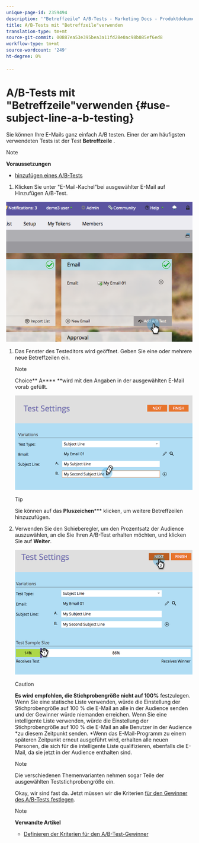 ```yaml
---
unique-page-id: 2359494
description: '"Betreffzeile" A/B-Tests - Marketing Docs - Produktdokumentation'
title: A/B-Tests mit "Betreffzeile"verwenden
translation-type: tm+mt
source-git-commit: 00887ea53e395bea3a11fd28e0ac98b085ef6ed8
workflow-type: tm+mt
source-wordcount: '249'
ht-degree: 0%

---
```



# A/B-Tests mit &quot;Betreffzeile&quot;verwenden {#use-subject-line-a-b-testing}

Sie können Ihre E-Mails ganz einfach A/B testen. Einer der am häufigsten verwendeten Tests ist der Test **Betreffzeile** .

>[!NOTE]
>
>**Voraussetzungen**
>
>* [hinzufügen eines A/B-Tests](add-an-a-b-test.md)

>



1. Klicken Sie unter &quot;E-Mail-Kachel&quot;bei ausgewählter E-Mail auf Hinzufügen A/B-Test.

![](assets/image2014-9-12-15-3a6-3a2.png)

1. Das Fenster des Testeditors wird geöffnet. Geben Sie eine oder mehrere neue Betreffzeilen ein.

   >[!NOTE]
   >
   >Choice** A**** **wird mit den Angaben in der ausgewählten E-Mail vorab gefüllt.

   ![](assets/image2014-9-12-15-3a9-3a14.png)

   >[!TIP]
   >
   >Sie können auf das **Pluszeichen***** klicken, um weitere Betreffzeilen hinzuzufügen.

1. Verwenden Sie den Schieberegler, um den Prozentsatz der Audience auszuwählen, an die Sie Ihren A/B-Test erhalten möchten, und klicken Sie auf **Weiter**.

   ![](assets/image2014-9-12-15-3a10-3a4.png)

   >[!CAUTION]
   >
   >**Es wird empfohlen, die Stichprobengröße nicht auf 100%** festzulegen. Wenn Sie eine statische Liste verwenden, würde die Einstellung der Stichprobengröße auf 100 % die E-Mail an alle in der Audience senden und der Gewinner würde niemanden erreichen. Wenn Sie eine intelligente Liste verwenden, würde die Einstellung der Stichprobengröße auf 100 % die E-Mail an alle Benutzer in der Audience *zu diesem Zeitpunkt senden. *Wenn das E-Mail-Programm zu einem späteren Zeitpunkt erneut ausgeführt wird, erhalten alle neuen Personen, die sich für die intelligente Liste qualifizieren, ebenfalls die E-Mail, da sie jetzt in der Audience enthalten sind.

   >[!NOTE]
   >
   >Die verschiedenen Themenvarianten nehmen sogar Teile der ausgewählten Teststichprobengröße ein.

   Okay, wir sind fast da. Jetzt müssen wir die Kriterien [für den Gewinner des A/B-Tests festlegen](define-the-a-b-test-winner-criteria.md).

   >[!NOTE]
   >
   >**Verwandte Artikel**
   >
   >    
   >    
   >    * [Definieren der Kriterien für den A/B-Test-Gewinner](define-the-a-b-test-winner-criteria.md)



